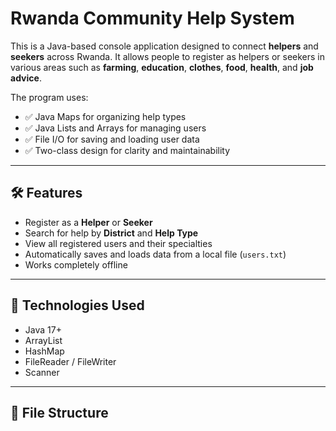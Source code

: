 # Rwanda Community Help System

This is a Java-based console application designed to connect **helpers** and **seekers** across Rwanda. It allows people to register as helpers or seekers in various areas such as **farming**, **education**, **clothes**, **food**, **health**, and **job advice**. 

The program uses:
- ✅ Java Maps for organizing help types
- ✅ Java Lists and Arrays for managing users
- ✅ File I/O for saving and loading user data
- ✅ Two-class design for clarity and maintainability

---

## 🛠 Features

- Register as a **Helper** or **Seeker**
- Search for help by **District** and **Help Type**
- View all registered users and their specialties
- Automatically saves and loads data from a local file (`users.txt`)
- Works completely offline

---

## 🧠 Technologies Used

- Java 17+
- ArrayList
- HashMap
- FileReader / FileWriter
- Scanner

---

## 📂 File Structure

 
 
 
